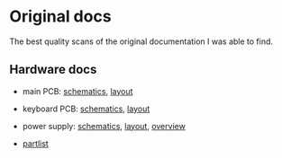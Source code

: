 # Original docs

The best quality scans of the original documentation I was able to find.

## Hardware docs

 * main PCB: [schematics](mainboard_schematics.djvu), [layout](mainboard_pcb.jpg)

 * keyboard PCB: [schematics](keyboard_schematics.djvu), [layout](keyboard_pcb.jpg)

 * power supply: [schematics](psu_schematics.djvu), [layout](psu_pcb.jpg), [overview](psu_overview.djvu)

 * [partlist](partlist.djvu)

   
